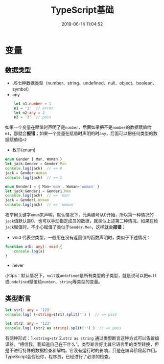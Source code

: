 ﻿---
title: TypeScript基础
date: 2019-06-14 11:04:52
tags: 
 - JavaScript 
 - TypeScript
categories: TypeScript学习
---
# 变量
## 数据类型
 - JS七种数据类型（number、string、undefined、null、object、boolean、symbol）
 - any
```ts
    let n1:number = 1
    n1 = '1'  // error
    let n2:any = 2
    n2 = '2'  // pass
```
如果一个变量在赋值时声明了是`number`，后面如果把不是`number`的数据赋值给`n1`，那就会**报错**；如果一个变量在赋值时声明的时`any`，后面可以把任何类型的数据赋值给`n2`

<!-- more -->

 - 枚举(enum)
 ```ts
 enum Gender { Man, Woman }
 let jack:Gender = Gender.Man
 console.log(jack)  // => 0
 jack = Gender.Woman
 console.log(jack)  // => 1
 
 enum Gender1 = { Man='man', Woman='woman' }
 let jack:Gender1 = Gender1.Man
 console.log(jack)  // => 'man'
 jack = Gender1.Woman
 console.log(jack)  // => 'woman'
 ```
 
枚举用关键字`enum`来声明，默认情况下，元素编号从0开始，所以第一种情况的`jack`值默认是0。也可以手动指定成员的数据，就类似上述第二种情况。如果在给`jack`赋值时，不小心赋值了类似于`Gender.Men`，这样就会**报错**；
 - void
 代表空类型，一般用在没有返回值的函数声明时，类似于下述情况：
```ts
function a(b: any): void {
    console.log(a)
}
```
 - never

小tips：默认情况下，`null`或`undefined`是所有类型的子类型，就是说可以把`null`或`undefined`赋值给`number`、`string`等类型的变量。

## 类型断言
```ts
let str1: any = '123'
console.log( (<string>str1).split('') )  // => pass

let str2: any = '123'
console.log( (str2 as string).split('') )  // => pass
```
有两种形式：1.`<string>str`  2.`str2 as string`
通过类型断言这种方式可以告诉编译器，“相信我，我知道自己在干什么”。类型断言好比其它语言里的类型转换，但是不进行特殊的数据检查和解构。它没有运行时的影响，只是在编译阶段起作用。TypeScript会假设你，程序员，已经进行了必须的检查。
